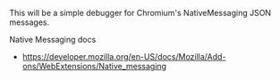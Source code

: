 This will be a simple debugger for Chromium's NativeMessaging JSON messages.


Native Messaging docs
- https://developer.mozilla.org/en-US/docs/Mozilla/Add-ons/WebExtensions/Native_messaging
